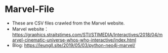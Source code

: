 # Marvel-File
- These are CSV files crawled from the Marvel website.
- Marvel website：<https://graphics.straitstimes.com/STI/STIMEDIA/Interactives/2018/04/marvel-cinematic-universe-whos-who-interactive/index.html>
- Blog: <https://leungll.site/2019/05/03/python-neo4j-marvel/>
